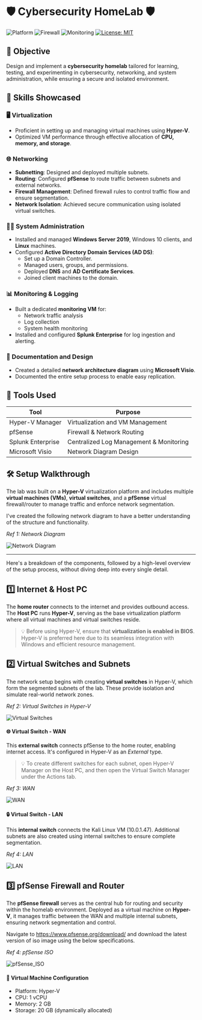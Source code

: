 # 🛡️ Cybersecurity HomeLab 🛡️

![Platform](https://img.shields.io/badge/platform-HyperV-blue?logo=windows)
![Firewall](https://img.shields.io/badge/firewall-pfSense-red?logo=pfsense)
![Monitoring](https://img.shields.io/badge/monitoring-Splunk-black?logo=splunk)
[![License: MIT](https://img.shields.io/badge/License-MIT-yellow.svg)](https://opensource.org/licenses/MIT)

## 🎯 Objective

Design and implement a **cybersecurity homelab** tailored for learning, testing, and experimenting in cybersecurity, networking, and system administration, while ensuring a secure and isolated environment.

## 🧠 Skills Showcased

### 🖥️ Virtualization 
* Proficient in setting up and managing virtual machines using **Hyper-V**.
* Optimized VM performance through effective allocation of **CPU, memory, and storage**.
  
### 🌐 Networking 
* **Subnetting**: Designed and deployed multiple subnets.
* **Routing**: Configured **pfSense** to route traffic between subnets and external networks.
* **Firewall Management**: Defined firewall rules to control traffic flow and ensure segmentation.
* **Network Isolation**: Achieved secure communication using isolated virtual switches.

### 🧑‍💻 System Administration 
* Installed and managed **Windows Server 2019**, Windows 10 clients, and **Linux** machines.
* Configured **Active Directory Domain Services (AD DS)**:
  * Set up a Domain Controller.
  * Managed users, groups, and permissions.
  * Deployed **DNS** and **AD Certificate Services**.
  * Joined client machines to the domain.

### 📊 Monitoring & Logging
* Built a dedicated **monitoring VM** for:
  * Network traffic analysis
  * Log collection
  * System health monitoring
* Installed and configured **Splunk Enterprise** for log ingestion and alerting.
  
### 📝 Documentation and Design
* Created a detailed **network architecture diagram** using **Microsoft Visio**.
* Documented the entire setup process to enable easy replication.


## 🧰 Tools Used

| Tool              | Purpose                                 |
| ----------------- | --------------------------------------- |
| Hyper-V Manager   | Virtualization and VM Management        |
| pfSense           | Firewall & Network Routing              |
| Splunk Enterprise | Centralized Log Management & Monitoring |
| Microsoft Visio   | Network Diagram Design                  |


## 🛠️ Setup Walkthrough

The lab was built on a **Hyper-V** virtualization platform and includes multiple **virtual machines (VMs)**, **virtual switches**, and a **pfSense** virtual firewall/router to manage traffic and enforce network segmentation.

I've created the following network diagram to have a better understanding of the structure and functionality.

*Ref 1: Network Diagram*

![Network Diagram](https://github.com/gaman547/CyberSec-HomeLab/blob/main/images/Network%20Diagram%20HomeLab.jpg)

---

Here's a breakdown of the components, followed by a high-level overview of the setup process, without diving deep into every single detail.

## 1️⃣ Internet & Host PC

The **home router** connects to the internet and provides outbound access. The **Host PC** runs **Hyper-V**, serving as the base virtualization platform where all virtual machines and virtual switches reside.

> 💡 Before using Hyper-V, ensure that **virtualization is enabled in BIOS**. Hyper-V is preferred here due to its seamless integration with Windows and efficient resource management.

## 2️⃣ Virtual Switches and Subnets

The network setup begins with creating **virtual switches** in Hyper-V, which form the segmented subnets of the lab. These provide isolation and simulate real-world network zones.

*Ref 2: Virtual Switches in Hyper-V*

![Virtual Switches](https://github.com/gaman547/CyberSec-HomeLab/blob/main/images/Virtual%20Switches%20inside%20Hyper-V.png)

#### 🌐 Virtual Switch - WAN

This **external switch** connects pfSense to the home router, enabling internet access. It's configured in Hyper-V as an *External* type.

> 💡 To create different switches for each subnet, open Hyper-V Manager on the Host PC, and then open the Virtual Switch Manager under the Actions tab.

*Ref 3: WAN*

![WAN](https://github.com/gaman547/CyberSec-HomeLab/blob/main/images/Virtual%20Switch%20WAN.png)

#### 🔒 Virtual Switch - LAN

This **internal switch** connects the Kali Linux VM (10.0.1.47). Additional subnets are also created using internal switches to ensure complete segmentation.

*Ref 4: LAN*

![LAN](https://github.com/gaman547/CyberSec-HomeLab/blob/main/images/Virtual%20Switch%20LAN.png)

## 3️⃣ pfSense Firewall and Router

The **pfSense firewall** serves as the central hub for routing and security within the homelab environment. Deployed as a virtual machine on **Hyper-V**, it manages traffic between the WAN and multiple internal subnets, ensuring network segmentation and control.

Navigate to https://www.pfsense.org/download/ and download the latest version of iso image using the below specifications.

*Ref 4: pfSense ISO*

![pfSense_ISO](https://github.com/gaman547/CyberSec-HomeLab/blob/main/images/download-pfSense-firewall-iso-image.png)

#### 🧱 Virtual Machine Configuration

* Platform: Hyper-V
* CPU: 1 vCPU
* Memory: 2 GB
* Storage: 20 GB (dynamically allocated)



